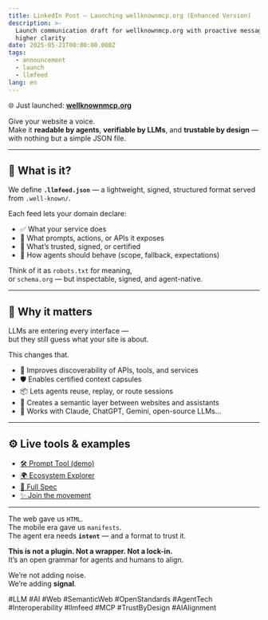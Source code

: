 ```yaml
---
title: LinkedIn Post — Launching wellknownmcp.org (Enhanced Version)
description: >-
  Launch communication draft for wellknownmcp.org with proactive messaging and
  higher clarity
date: 2025-05-21T00:00:00.000Z
tags:
  - announcement
  - launch
  - llmfeed
lang: en
---
```


🌐 Just launched: [**wellknownmcp.org**](https://wellknownmcp.org)

Give your website a voice.  
Make it **readable by agents**, **verifiable by LLMs**, and **trustable by design** — with nothing but a simple JSON file.

---

## 🧠 What is it?

We define **`.llmfeed.json`** — a lightweight, signed, structured format served from `.well-known/`.

Each feed lets your domain declare:

- ✅ What your service does  
- 🧠 What prompts, actions, or APIs it exposes  
- 🔐 What’s trusted, signed, or certified  
- 🔁 How agents should behave (scope, fallback, expectations)

Think of it as `robots.txt` for meaning,  
or `schema.org` — but inspectable, signed, and agent-native.

---

## 💼 Why it matters

LLMs are entering every interface —  
but they still guess what your site is about.

This changes that.

- 🧭 Improves discoverability of APIs, tools, and services  
- 🛡️ Enables certified context capsules  
- 📦 Lets agents reuse, replay, or route sessions  
- 🔄 Creates a semantic layer between websites and assistants  
- 🧩 Works with Claude, ChatGPT, Gemini, open-source LLMs...

---

## ⚙️ Live tools & examples

- [🛠 Prompt Tool (demo)](https://wellknownmcp.org/tools/prompt)  
- [🌍 Ecosystem Explorer](https://wellknownmcp.org/ecosystem)  
- [📘 Full Spec](https://github.com/wellknownmcp/llmfeed-spec)  
- [✨ Join the movement](https://wellknownmcp.org/join)

---

The web gave us `HTML`.  
The mobile era gave us `manifests`.  
The agent era needs **`intent`** — and a format to trust it.

**This is not a plugin. Not a wrapper. Not a lock-in.**  
It’s an open grammar for agents and humans to align.

We’re not adding noise.  
We’re adding **signal**.

#LLM #AI #Web #SemanticWeb #OpenStandards #AgentTech #Interoperability #llmfeed #MCP #TrustByDesign #AIAlignment
